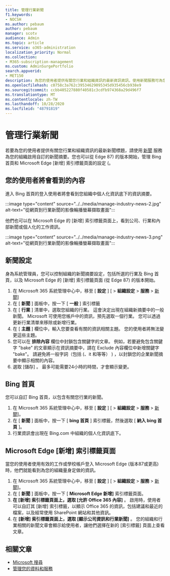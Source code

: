 ```yaml
---
title: 管理行業新聞
f1.keywords:
- NOCSH
ms.author: pebaum
author: pebaum
manager: scotv
audience: Admin
ms.topic: article
ms.service: o365-administration
localization_priority: Normal
ms.collection:
- M365-subscription-management
ms.custom: AdminSurgePortfolio
search.appverid:
- MET150
description: 為您的使用者提供有關您行業和組織資訊的最新資訊資訊，使用新聞服務可為您的組織啟用自訂的新聞摘要。
ms.openlocfilehash: c0758c3a762c39534629095345d935456cb938e9
ms.sourcegitcommit: ccbb405227880f40581c3cdfb974368a29d496f7
ms.translationtype: MT
ms.contentlocale: zh-TW
ms.lasthandoff: 10/28/2020
ms.locfileid: "48791819"
---
```

# <a name="manage-industry-news"></a>管理行業新聞

若要為您的使用者提供有關您行業和組織資訊的最新新聞標題，請使用 [新聞](https://admin.microsoft.com/adminportal/home?#/Settings/Services/:/Settings/L1/BingNews) 服務為您的組織啟用自訂的新聞摘要。您也可以從 Edge 87) 的版本開始，管理 Bing 首頁和 Microsoft Edge [新增] 索引標籤頁面的設定 (。

## <a name="what-your-users-will-see"></a>您的使用者將會看到的內容
 
進入 Bing 首頁的登入使用者將會看到您組織中個人化資訊底下的資訊摘要。

:::image type="content" source="../../media/manage-industry-news-2.jpg" alt-text="從網頁到行業新聞的影像輪播螢幕擷取畫面":::

他們也可以在 Microsoft Edge 的 [新增] 索引標籤頁面上，看到公司、行業和內部新聞或個人化的工作資訊。 

:::image type="content" source="../../media/manage-industry-news-3.png" alt-text="從網頁到行業新聞的影像輪播螢幕擷取畫面":::

## <a name="news-settings"></a>新聞設定

身為系統管理員，您可以控制組織的新聞摘要設定，包括所選的行業及 Bing 首頁，以及 Microsoft Edge 的 [新增] 索引標籤頁面 (從 Edge 87) 的版本開始。

1. 在 Microsoft 365 系統管理中心中，移至 [ **設定** ] [  >  **組織設定**  >  **服務**  >  [新聞](https://admin.microsoft.com/adminportal/home?#/Settings/Services/:/Settings/L1/BingNews)]
2. 在 [ **新聞** ] 面板中，按一下 [ **一般** ] 索引標籤
3. 在 [ **行業** ] 清單中，選取您組織的行業。 這會決定出現在組織新摘要中的一般新聞。 Microsoft 可使用您帳戶中的資訊，預先選取一個行業。 您可以透過更新行業清單來移除或新增行業。
4. 在 [ **主題** ] 欄位中，輸入您要查看有關的資訊相關主題。 您的使用者將無法變更這些主題。
5. 您可以在 **排除內容** 欄位中封鎖包含關鍵字的文章。  例如，若要避免包含關鍵字 "bake" 的文章顯示在資訊摘要中，請在 Exclude 內容欄位中新增關鍵字 "bake"。 請避免將一般字詞（包括 (、it 和等等） ) ，以封鎖您的企業新聞摘要中顯示相關的內容。
6. 選取 [儲存]  。 最多可能需要24小時的時間，才會顯示變更。

## <a name="bing-homepage"></a>Bing 首頁

您可以自訂 Bing 首頁，以包含有關您行業的新聞。 

1. 在 Microsoft 365 系統管理中心中，移至 [ **設定** ] [  >  **組織設定**  >  **服務**  >  [新聞](https://admin.microsoft.com/adminportal/home?#/Settings/Services/:/Settings/L1/BingNews)]。 
2. 在 [ **新聞** ] 面板中，按一下 [ **bing 首頁** ] 索引標籤，然後選取 [ **納入 bing 首頁** ]。
3. 行業資訊會出現在 Bing.com 中組織的個人化資訊底下。

## <a name="microsoft-edge-new-tab-page"></a>Microsoft Edge [新增] 索引標籤頁面 
當您的使用者使用有效的工作或學校帳戶登入 Microsoft Edge (版本87或更高) 時，他們就能看到為您的組織量身定做的資訊。

1. 在 Microsoft 365 系統管理中心中，移至 [ **設定** ] [  >  **組織設定**  >  **服務**  >  [新聞](https://admin.microsoft.com/adminportal/home?#/Settings/Services/:/Settings/L1/BingNews)]。
2. 在 [ **新聞** ] 面板中，按一下 [ **Microsoft Edge 新增]** 索引標籤頁面。
3. **在 [新增] 索引標籤頁面上，選取 [允許 Office 365 內容]** 。 啟用時，使用者可以自訂其 [新增] 索引標籤，以顯示 Office 365 的資訊，包括建議和最近的檔案，以及經常使用 SharePoint 網站和其他資訊。
4. 在 **[新增] 索引標籤頁面上，選取 [顯示公司資訊和行業新聞]** 。 您的組織和行業相關的新聞文章會顯示給使用者，讓他們選擇在新的 [索引標籤] 頁面上查看文章。

## <a name="related-articles"></a>相關文章

- [Microsoft 搜尋](https://docs.microsoft.com/microsoftsearch/)
- [管理您的資料和服務](https://docs.microsoft.com/microsoft-365/admin/manage)
